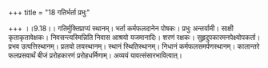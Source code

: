 +++
title = "18 गतिर्भर्ता प्रभुः"

+++
।।9.18।। गतिर्मुक्तिप्राप्यं स्थानम्। भर्ता कर्मफलदानेन पोषकः। प्रभुः
अन्तर्यामी। साक्षी कृताकृतावेक्षकः। निवसन्त्यस्मिन्निति निवास आश्रयो
यजमानादिः। शरणं रक्षकः। सुहृदुपकारमनपेक्ष्योपकर्ता। प्रभव
उत्पत्तिस्थानम्। प्रलयो लयस्थानम्। स्थानं स्थितिस्थानम्। निधानं
कर्मफलसमर्पणस्थानम्। कालान्तरे फलप्रसवार्थं बीजं प्ररोहकारणं
प्ररोहधर्मिणाम्। अव्ययं यावत्संसारभावित्वात्।
